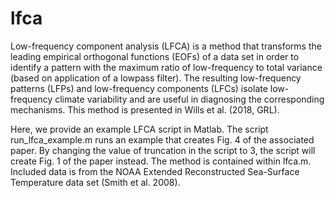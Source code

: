 # lfca
Low-frequency component analysis (LFCA) is a method that transforms the leading empirical orthogonal functions (EOFs) 
of a data set in order to identify a pattern with the maximum ratio of low-frequency to total variance (based on 
application of a lowpass filter). The resulting low-frequency patterns (LFPs) and low-frequency components (LFCs) 
isolate low-frequency climate variability and are useful in diagnosing the corresponding mechanisms. This method is 
presented in Wills et al. (2018, GRL). 

Here, we provide an example LFCA script in Matlab. The script run_lfca_example.m runs an example that creates Fig. 4 
of the associated paper. By changing the value of truncation in the script to 3, the script will create Fig. 1 of the 
paper instead. The method is contained within lfca.m. Included data is from the NOAA Extended Reconstructed Sea-Surface 
Temperature data set (Smith et al. 2008).
